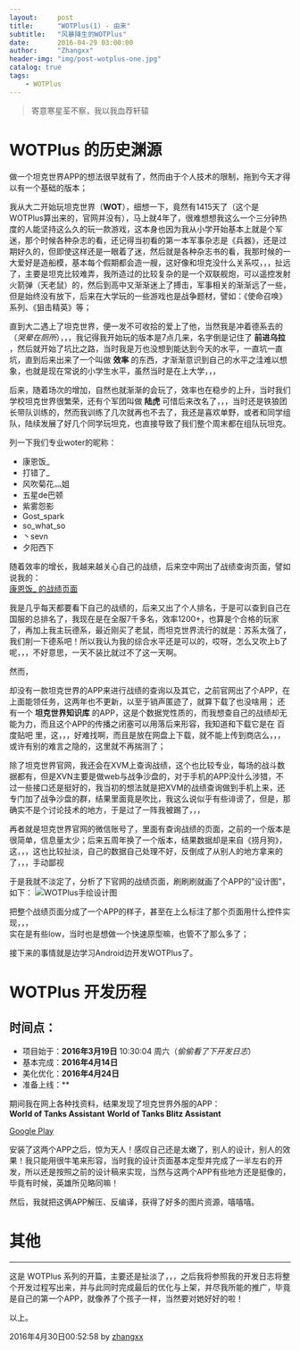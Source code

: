 ```yaml
---
layout:     post
title:      "WOTPlus(1) - 由来"
subtitle:   "风暴降生的WOTPlus"
date:       2016-04-29 03:00:00
author:     "Zhangxx"
header-img: "img/post-wotplus-one.jpg"
catalog: true
tags:
    - WOTPlus
---
```


> 寄意寒星荃不察，我以我血荐轩辕

# WOTPlus 的历史渊源

做一个坦克世界APP的想法很早就有了，然而由于个人技术的限制，拖到今天才得以有一个基础的版本；  

我从大二开始玩坦克世界（**WOT**），细想一下，竟然有1415天了（这个是WOTPlus算出来的，官网并没有），马上就4年了，很难想想我这么一个三分钟热度的人能坚持这么久的玩一款游戏，这本身也因为我从小学开始基本上就是个军迷，那个时候各种杂志的看，还记得当初看的第一本军事杂志是《兵器》，还是过期好久的，但即使这样还是一眼着了迷，然后就是各种杂志书的看，我那时候的一大爱好是造船模，基本每个假期都会造一艘，这好像和坦克没什么关系哎，，，扯远了，主要是坦克比较难弄，我所造过的比较复杂的是一个双联舰炮，可以遥控发射火箭弹（天老鼠）的，然后到高中又渐渐迷上了搏击，军事相关的渐渐远了一些，但是始终没有放下，后来在大学玩的一些游戏也是战争题材，譬如：《使命召唤》系列、《狙击精英》等；

直到大二遇上了坦克世界，便一发不可收拾的爱上了他，当然我是冲着德系去的（*哭晕在厕所*），，，我记得我开始玩的版本是7点几来，名字倒是记住了 **前进乌拉** ，然后就开始了坑比之路，当时我是万也没想到能达到今天的水平，一直坑一直坑，直到后来出来了一个叫做 **效率** 的东西，才渐渐意识到自己的水平之洼难以想象，也就是现在常说的小学生水平，虽然当时是在上大学，，，

后来，随着场次的增加，自然也就渐渐的会玩了，效率也在稳步的上升，当时我们学校坦克世界很繁荣，还有个军团叫做 **陆虎** 可惜后来改名了，，，当时还是铁狼团长带队训练的，然而我训练了几次就再也不去了，我还是喜欢单野，或者和同学组队，陆续发展了好几个同学玩坦克，也直接导致了我们整个周末都在组队玩坦克。

列一下我们专业woter的昵称：

* 康恩饭_
* 打错了_
* 风吹菊花灬姐
* 五星de巴顿
* 紫雾怨影
* Gost_spark
* so_what_so
* 丶sevn
* 夕阳西下

随着效率的增长，我越来越关心自己的战绩，后来空中网出了战绩查询页面，譬如说我的：  
[康恩饭_ 的战绩页面](http://ncw.worldoftanks.cn/zh-cn/community/accounts/1509154099-%E5%BA%B7%E6%81%A9%E9%A5%AD_/)  

我是几乎每天都要看下自己的战绩的，后来又出了个人排名，于是可以查到自己在国服的总排名了，我现在是在全服7千多名，效率1200+，也算是个合格的玩家了，再加上我主玩德系，最近刚买了老鼠，而坦克世界流行的就是：苏系太强了，我们削一下德系吧！所以我认为我的综合水平还是可以的，哎呀，怎么又吹上b了呢，，，不好意思，一天不装比就过不了这一天啊。

然而，

却没有一款坦克世界的APP来进行战绩的查询以及其它，之前官网出了个APP，在上面能领任务，这两年也不更新，以至于销声匿迹了，就算下载了也没啥用；
还有一个 **坦克世界知识库** 的APP，这是个数据党性质的，而我想查自己的战绩却无能为力，而且这个APP的传播之闭塞可以用落后来形容，我知道和下载它是在 百度贴吧 里，这，，，好难找啊，而且是放在网盘上下载，就不能上传到商店么，，，或许有别的难言之隐的，这里就不再揣测了；  

除了坦克世界官网，我还会在XVM上查询战绩，这个也比较专业，每场的战斗数据都有，但是XVN主要是做web与战争沙盘的，对于手机的APP没什么涉猎，不过一些接口还是挺好的，我当初的想法就是把XVM的战绩查询做到手机上来，还专门加了战争沙盘的群，结果里面竟是吹比，我这么说似乎有些诽谤了，但是，那确实不是个讨论技术的地方，于是过了一阵我被踢了，，，

再者就是坦克世界官网的微信账号了，里面有查询战绩的页面，之前的一个版本是很简单，信息量太少；后来五周年换了一个版本，结果数据却是来自《捞月狗》，这，，，这也比较扯淡，自己的数据自己处理不好，反倒成了从别人的地方拿来的了，，，手动鄙视

于是我就不淡定了，分析了下官网的战绩页面，刷刷刷就画了个APP的”设计图"，如下：
![ WOTPlus手绘设计图 ](https://gitee.com/zhangxx0/blog_image/raw/master/amx1390/wotplus-design-hand2.png)

把整个战绩页面分成了一个APP的样子，甚至在上么标注了那个页面用什么控件实现，，，  
实在是有些low，当时也是想做一个快速原型嘛，也管不了那么多了；

接下来的事情就是边学习Android边开发WOTPlus了。

# WOTPlus 开发历程

## 时间点：

* 项目始于：**2016年3月19日** 10:30:04 周六（*偷偷看了下开发日志*）
* 基本完成：**2016年4月14日**
* 美化优化：**2016年4月24日**
* 准备上线：**

期间我在网上各种找资料，结果发现了坦克世界外服的APP：  
**World of Tanks Assistant**
**World of Tanks Blitz Assistant**

[Google Play ](https://play.google.com/store/apps/dev?id=7063148299497943432)

安装了这两个APP之后，惊为天人！感叹自己还是太嫩了，别人的设计，别人的效果！我只能用很牛笔来形容，当时我的设计页面基本定型并完成了一半左右的开发，所以还是按照之前的设计稿来实现，当然与这两个APP有些地方还是挺像的，毕竟有时候，英雄所见略同嘛！

然后，我就把这俩APP解压、反编译，获得了好多的图片资源，嘻嘻嘻。

# 其他
---

这是 WOTPlus 系列的开篇，主要还是扯淡了，，，之后我将参照我的开发日志将整个开发过程写出来，并与此同时完成最后的优化与上架，并尽我所能的推广，毕竟是自己的第一个APP，就像养了个孩子一样，当然要对她好好的啦！

以上。

2016年4月30日00:52:58 by [zhangxx](http://amx1390.com)
